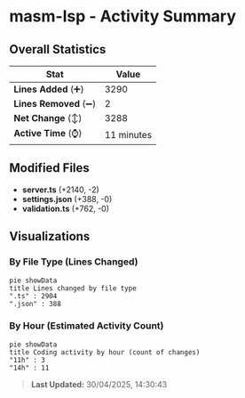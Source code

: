 # masm-lsp - Activity Summary 

## Overall Statistics

| Stat                   | Value                                                             |
| ---------------------- | ----------------------------------------------------------------- |
| **Lines Added** (➕)   | 3290                                          |
| **Lines Removed** (➖) | 2                                        |
| **Net Change** (↕)    | 3288                |
| **Active Time** (⌚)   | 11 minutes |


## Modified Files
- **server.ts** (+2140, -2)
- **settings.json** (+388, -0)
- **validation.ts** (+762, -0)

## Visualizations

### By File Type (Lines Changed)

```mermaid
pie showData
title Lines changed by file type
".ts" : 2904
".json" : 388
```

### By Hour (Estimated Activity Count)

```mermaid
pie showData
title Coding activity by hour (count of changes)
"11h" : 3
"14h" : 11
```


> **Last Updated:** 30/04/2025, 14:30:43